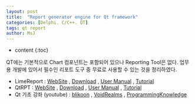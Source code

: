```yaml
---
layout: post
title:  "Report generator engine for Qt framework"
categories: [Delphi. C/C++. QT]
tags: qt report
author: MsJ
---
```


* content
{:toc}

QT에는 기본적으로 Chart 컴포넌트는 포함되어 있으나 Reporting Tool은 없다. 업무용 개발에 있어서 필수인 리포트 도구 중 무료로 사용할 수 있는 것을 정리하였다.

* LimeReport : [WebSite](http://limereport.ru/en/index.php) , [Download](http://limereport.ru/en/downloads.php) , [User Manual](https://sourceforge.net/projects/limereport/files/UserManualEn.pdf/download) , [Tutorial](https://www.youtube.com/watch?v=M4AoJiXNvCo)
* QtRPT : [WebSite](http://www.qtrpt.tk/) , [Download](https://sourceforge.net/projects/qtrpt/files) , [User Manual](https://sourceforge.net/projects/qtrpt/files/readme.pdf/download) , [Tutorial](https://www.youtube.com/channel/UCAN4De4O04Ss1ehKeF_XwOQ/videos?view=0&sort=dd&shelf_id=0)
* Qt 기초 강좌 (youtube) : [blikoon](https://www.youtube.com/playlist?list=PLQMs5svASiXMUlkVnxPGWz9qoC2YOO9OV) , [VoidRealms](https://www.youtube.com/watch?v=6KtOzh0StTc&list=PL2D1942A4688E9D63) , [ProgrammingKnowledge](https://www.youtube.com/watch?v=8opfd5aYkq8&list=PLS1QulWo1RIZjrD_OLju84cUaUlLRe5jQ)
